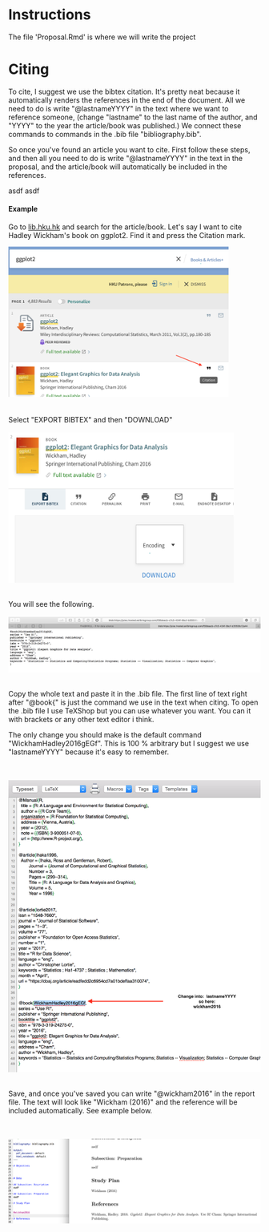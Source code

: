 # Instructions
The file 'Proposal.Rmd' is where we will write the project

# Citing
To cite, I suggest we use the bibtex citation. It's pretty neat because it automatically renders the references in the end of the document. All we need to do is write "@lastnameYYYY" in the text where we want to reference someone, (change "lastname" to the last name of the author, and "YYYY" to the year the article/book was published.) We connect these commands to commands in the .bib file "bibliography.bib".

So once you've found an article you want to cite. First follow these steps, and then all you need to do is write "@lastnameYYYY" in the text in the proposal, and the article/book will automatically be included in the references.

 asdf asdf

#### Example
Go to [lib.hku.hk](http://lib.hku.hk) and search for the article/book. Let's say I want to cite Hadley Wickham's book on ggplot2. Find it and press the Citation mark.


<img src="img/1.png" height="300" width="440">
<br><br><br>
Select "EXPORT BIBTEX" and then "DOWNLOAD"
<br><br>

<img src="img/2.png" height="300" width="450">
<br><br>

You will see the following.
<br><br>
![](img/3.png)
<br><br>

Copy the whole text and paste it in the .bib file. The first line of text right after "@book{" is just the command we use in the text when citing. To open the .bib file I use TeXShop but you can use whatever you want. You can it with brackets or any other text editor i think.

The only change you should make is the default command "WickhamHadley2016gEGf". This is 100 % arbitrary but I suggest we use "lastnameYYYY" because it's easy to remember.

<br><br>
![](img/4.png)
<br><br>

Save, and once you've saved you can write "@wickham2016" in the report file. The text will look like "Wickham (2016)" and the reference will be included automatically. See example below.

<br><br>
![](img/5.png)
<br><br>
